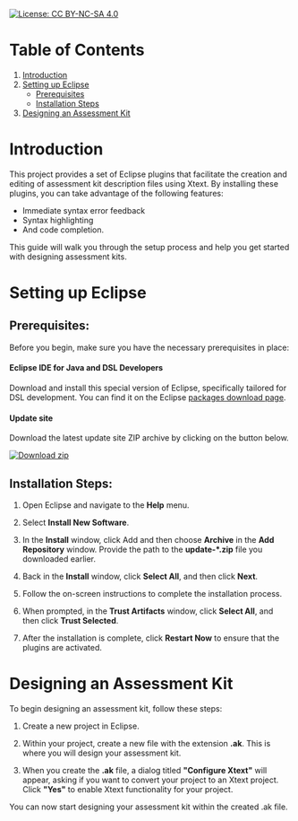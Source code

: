 [![License: CC BY-NC-SA 4.0](https://img.shields.io/badge/License-CC_BY--NC--SA_4.0-lightgrey.svg)](https://creativecommons.org/licenses/by-nc-sa/4.0/)

# Table of Contents
1. [Introduction](#introduction)
2. [Setting up Eclipse](#setting-up-eclipse)
    - [Prerequisites](#prerequisites)
    - [Installation Steps](#installation-steps)
3. [Designing an Assessment Kit](#designing-an-assessment-kit)

# Introduction
This project provides a set of Eclipse plugins that facilitate the creation and editing of assessment kit description files using Xtext. By installing these plugins, you can take advantage of the following features:
- Immediate syntax error feedback
- Syntax highlighting
- And code completion. 

This guide will walk you through the setup process and help you get started with designing assessment kits.

# Setting up Eclipse
## Prerequisites:

Before you begin, make sure you have the necessary prerequisites in place:

#### Eclipse IDE for Java and DSL Developers 
Download and install this special version of Eclipse, specifically tailored for DSL development. You can find it on the Eclipse [packages download page](https://www.eclipse.org/downloads/packages/).

#### Update site
Download the latest update site ZIP archive by clicking on the button below.
<!-- BEGIN LATEST UPDATE SITE DOWNLOAD BUTTON -->
[![Download zip](https://custom-icon-badges.demolab.com/badge/-Download-blue?style=for-the-badge&logo=download&logoColor=white "Download zip")](https://github.com/flickit-platform-dev/flickit-dsl-editor/releases/download/v2.4.0/update-v2.4.0.zip)
<!-- END LATEST UPDATE SITE DOWNLOAD BUTTON -->


## Installation Steps:

1. Open Eclipse and navigate to the **Help** menu.

2. Select **Install New Software**.

3. In the **Install** window, click Add and then choose **Archive** in the **Add Repository** window. Provide the path to the **update-*.zip** file you downloaded earlier.

4. Back in the **Install** window, click **Select All**, and then click **Next**.

5. Follow the on-screen instructions to complete the installation process.

6. When prompted, in the **Trust Artifacts** window, click **Select All**, and then click **Trust Selected**.

7. After the installation is complete, click **Restart Now** to ensure that the plugins are activated.

# Designing an Assessment Kit

To begin designing an assessment kit, follow these steps:

1. Create a new project in Eclipse.

2. Within your project, create a new file with the extension **.ak**. This is where you will design your assessment kit.

3. When you create the **.ak** file, a dialog titled **"Configure Xtext"** will appear, asking if you want to convert your project to an Xtext project. Click **"Yes"** to enable Xtext functionality for your project.

You can now start designing your assessment kit within the created .ak file.
